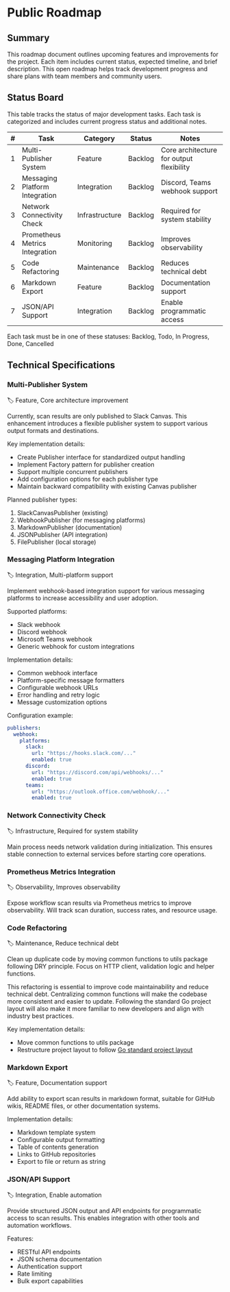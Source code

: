 # Public Roadmap

## Summary

This roadmap document outlines upcoming features and improvements for the project. Each item includes current status, expected timeline, and brief description. This open roadmap helps track development progress and share plans with team members and community users.

## Status Board

This table tracks the status of major development tasks. Each task is categorized and includes current progress status and additional notes.

| # | Task | Category | Status | Notes |
|---|------|----------|--------|-------|
| 1 | Multi-Publisher System | Feature | Backlog | Core architecture for output flexibility |
| 2 | Messaging Platform Integration | Integration | Backlog | Discord, Teams webhook support |
| 3 | Network Connectivity Check | Infrastructure | Backlog | Required for system stability |
| 4 | Prometheus Metrics Integration | Monitoring | Backlog | Improves observability |
| 5 | Code Refactoring | Maintenance | Backlog | Reduces technical debt |
| 6 | Markdown Export | Feature | Backlog | Documentation support |
| 7 | JSON/API Support | Integration | Backlog | Enable programmatic access |

Each task must be in one of these statuses: Backlog, Todo, In Progress, Done, Cancelled

## Technical Specifications

### Multi-Publisher System

:label: Feature, Core architecture improvement

Currently, scan results are only published to Slack Canvas. This enhancement introduces a flexible publisher system to support various output formats and destinations.

Key implementation details:
- Create Publisher interface for standardized output handling
- Implement Factory pattern for publisher creation
- Support multiple concurrent publishers
- Add configuration options for each publisher type
- Maintain backward compatibility with existing Canvas publisher

Planned publisher types:
1. SlackCanvasPublisher (existing)
2. WebhookPublisher (for messaging platforms)
3. MarkdownPublisher (documentation)
4. JSONPublisher (API integration)
5. FilePublisher (local storage)

### Messaging Platform Integration

:label: Integration, Multi-platform support

Implement webhook-based integration support for various messaging platforms to increase accessibility and user adoption.

Supported platforms:
- Slack webhook
- Discord webhook
- Microsoft Teams webhook
- Generic webhook for custom integrations

Implementation details:
- Common webhook interface
- Platform-specific message formatters
- Configurable webhook URLs
- Error handling and retry logic
- Message customization options

Configuration example:
```yaml
publishers:
  webhook:
    platforms:
      slack:
        url: "https://hooks.slack.com/..."
        enabled: true
      discord:
        url: "https://discord.com/api/webhooks/..."
        enabled: true
      teams:
        url: "https://outlook.office.com/webhook/..."
        enabled: true
```

### Network Connectivity Check

:label: Infrastructure, Required for system stability

Main process needs network validation during initialization. This ensures stable connection to external services before starting core operations.

### Prometheus Metrics Integration

:label: Observability, Improves observability

Expose workflow scan results via Prometheus metrics to improve observability. Will track scan duration, success rates, and resource usage.

### Code Refactoring

:label: Maintenance, Reduce technical debt

Clean up duplicate code by moving common functions to utils package following DRY principle. Focus on HTTP client, validation logic and helper functions.

This refactoring is essential to improve code maintainability and reduce technical debt. Centralizing common functions will make the codebase more consistent and easier to update. Following the standard Go project layout will also make it more familiar to new developers and align with industry best practices.

Key implementation details:
- Move common functions to utils package
- Restructure project layout to follow [Go standard project layout](https://github.com/golang-standards/project-layout)

### Markdown Export

:label: Feature, Documentation support

Add ability to export scan results in markdown format, suitable for GitHub wikis, README files, or other documentation systems.

Implementation details:
- Markdown template system
- Configurable output formatting
- Table of contents generation
- Links to GitHub repositories
- Export to file or return as string

### JSON/API Support

:label: Integration, Enable automation

Provide structured JSON output and API endpoints for programmatic access to scan results. This enables integration with other tools and automation workflows.

Features:
- RESTful API endpoints
- JSON schema documentation
- Authentication support
- Rate limiting
- Bulk export capabilities